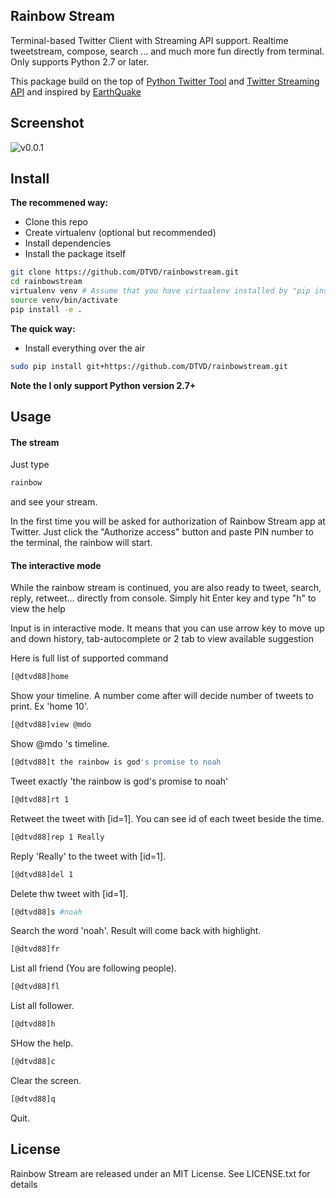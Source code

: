 ## Rainbow Stream
Terminal-based Twitter Client with Streaming API support. 
Realtime tweetstream, compose, search ... and much more fun directly from terminal.
Only supports Python 2.7 or later.

This package build on the top of [Python Twitter Tool](http://mike.verdone.ca/twitter/) and [Twitter Streaming API](https://dev.twitter.com/docs/api/streaming) and inspired by [EarthQuake](https://github.com/jugyo/earthquake)

## Screenshot
![v0.0.1](https://raw.githubusercontent.com/DTVD/rainbowstream/master/screenshot/RainbowStreamv0.0.1.png)

## Install
**The recommened way:**
* Clone this repo
* Create virtualenv (optional but recommended)
* Install dependencies
* Install the package itself

```bash
git clone https://github.com/DTVD/rainbowstream.git
cd rainbowstream
virtualenv venv # Assume that you have virtualenv installed by "pip install virtualenv"
source venv/bin/activate
pip install -e .
```
**The quick way:**
* Install everything over the air

```bash
sudo pip install git+https://github.com/DTVD/rainbowstream.git
```
**Note the I only support Python version 2.7+**

## Usage
#### The stream
Just type
```bash
rainbow
```
and see your stream.

In the first time you will be asked for authorization of Rainbow Stream app at Twitter.
Just click the "Authorize access" button and paste PIN number to the terminal, the rainbow will start.

#### The interactive mode
While the rainbow stream is continued, you are also ready to tweet, search, reply, retweet... directly from console.
Simply hit Enter key and type "h" to view the help

Input is in interactive mode. It means that you can use arrow key to move up and down history, tab-autocomplete or 2 tab to view available suggestion

Here is full list of supported command

```bash
[@dtvd88]home 
```
Show your timeline. A number come after will decide number of tweets to print. Ex 'home 10'.

```bash
[@dtvd88]view @mdo 
```
Show @mdo 's timeline.

```bash
[@dtvd88]t the rainbow is god's promise to noah
```
Tweet exactly 'the rainbow is god's promise to noah'

```bash
[@dtvd88]rt 1
```
Retweet the tweet with [id=1]. You can see id of each tweet beside the time.

```bash
[@dtvd88]rep 1 Really
```
Reply 'Really' to the tweet with [id=1].

```bash
[@dtvd88]del 1
```
Delete thw tweet with [id=1].

```bash
[@dtvd88]s #noah
```
Search the word 'noah'. Result will come back with highlight.

```bash
[@dtvd88]fr
```
List all friend (You are following people).

```bash
[@dtvd88]fl
```
List all follower.

```bash
[@dtvd88]h
```
SHow the help.

```bash
[@dtvd88]c
```
Clear the screen.


```bash
[@dtvd88]q
```
Quit.

## License
Rainbow Stream are released under an MIT License. See LICENSE.txt for details
